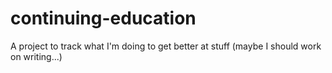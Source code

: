 # continuing-education
A project to track what I'm doing to get better at stuff (maybe I should work on writing...)
